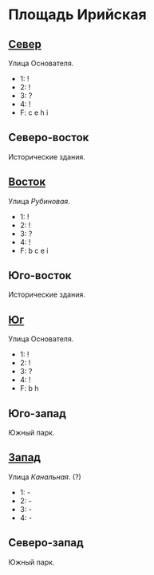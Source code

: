 # Площадь Ирийская

## [Север](./520130.md)

Улица Основателя.

* 1:    !
* 2:    !
* 3:    ?
* 4:    !
* F:    c   e   h   i

## Северо-восток

Исторические здания.

## [Восток](./530140.md)

Улица *Рубиновая*.

* 1:    !
* 2:    !
* 3:    ?
* 4:    !
* F:    b   c   e   i

## Юго-восток

Исторические здания.

## [Юг](./520145.md)

Улица Основателя.

* 1:    !
* 2:    !
* 3:    ?
* 4:    !
* F:    b   h

## Юго-запад

Южный парк.

## [Запад](./510140.md)

Улица *Канальная*. (?)

* 1:    -
* 2:    -
* 3:    -
* 4:    -

## Северо-запад

Южный парк.
